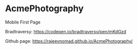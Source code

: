 # AcmePhotography
Mobile First Page

Bradtraversy: https://codepen.io/bradtraversy/pen/mKdGzd

Github page: https://rajeevnomad.github.io/AcmePhotography/
